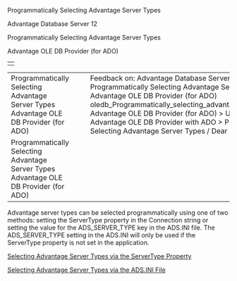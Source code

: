 Programmatically Selecting Advantage Server Types




Advantage Database Server 12  

Programmatically Selecting Advantage Server Types

Advantage OLE DB Provider (for ADO)

|  |
| --- |
|  |

|  |  |  |  |  |
| --- | --- | --- | --- | --- |
| Programmatically Selecting Advantage Server Types  Advantage OLE DB Provider (for ADO) |  |  | Feedback on: Advantage Database Server 12 - Programmatically Selecting Advantage Server Types Advantage OLE DB Provider (for ADO) oledb\_Programmatically\_selecting\_advantage\_server\_types Advantage OLE DB Provider (for ADO) > Using the Advantage OLE DB Provider with ADO > Programmatically Selecting Advantage Server Types / Dear Support Staff, |  |
| Programmatically Selecting Advantage Server Types  Advantage OLE DB Provider (for ADO) |  |  |  |  |

Advantage server types can be selected programmatically using one of two methods: setting the ServerType property in the Connection string or setting the value for the ADS\_SERVER\_TYPE key in the ADS.INI file. The ADS\_SERVER\_TYPE setting in the ADS.INI will only be used if the ServerType property is not set in the application.

[Selecting Advantage Server Types via the ServerType Property](oledb_selecting_advantage_server_types_via_the_servertype_property.htm)

[Selecting Advantage Server Types via the ADS.INI File](master_selecting_advantage_server_types_via_the_ads_ini_file.htm)
